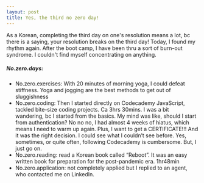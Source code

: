 ```yaml
---
layout: post
title: Yes, the third no zero day! 
---
```


As a Korean, completing the third day on one's resolution means a lot, bc there is a saying, your resolution breaks on the third day! 
Today, I found my rhythm again. After the boot camp, I have been thru a sort of burn-out syndrome. I couldn't find myself concentrating on anything.

##### No.zero.days:

- No.zero.exercises: With 20 minutes of morning yoga, I could defeat stiffness. Yoga and jogging are the best methods to get out of sluggishness
- No.zero.coding: Then I started directly on Codecademy JavaScript, tackled bite-size coding projects. Ca 3hrs 30mins. I was a bit wandering, bc I started from the basics. My mind was like, should I start from authentication? No no no, I had almost 4 weeks of hiatus, which means I need to warm up again. Plus, I want to get a CERTIFICATE!!! And it was the right decision. I could see what I couldn’t see before. Yes, sometimes, or quite often, following Codecademy is cumbersome. But, I just go on.
- No.zero.reading: read a Korean book called “Reboot”. It was an easy written book for preparation for the post-pandemic era. 1hr48min
- No.zero.application: not completely applied but I replied to an agent, who contacted me on LinkedIn.
